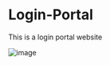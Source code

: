 # Login-Portal

This is a login portal website

![image](https://user-images.githubusercontent.com/70957608/190556658-9e62fc2c-5eff-4a30-b4e0-8f411720b495.png)
